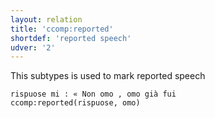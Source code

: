 ```yaml
---
layout: relation
title: 'ccomp:reported'
shortdef: 'reported speech'
udver: '2'
---
```


This subtypes is used to mark reported speech

~~~ sdparse
rispuose mi : « Non omo , omo già fui
ccomp:reported(rispuose, omo)
~~~
